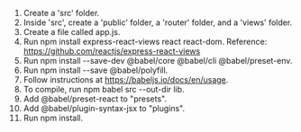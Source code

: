 1. Create a 'src' folder.
2. Inside 'src', create a 'public' folder, a 'router' folder, and a 'views' folder.
3. Create a file called app.js.
4. Run npm install express-react-views react react-dom.  Reference: https://github.com/reactjs/express-react-views
5. Run npm install --save-dev @babel/core @babel/cli @babel/preset-env.  
6. Run npm install --save @babel/polyfill.
7. Follow instructions at https://babeljs.io/docs/en/usage.
8. To compile, run npm babel src --out-dir lib.
9. Add @babel/preset-react to "presets".
10. Add @babel/plugin-syntax-jsx to "plugins".
11. Run npm install.
